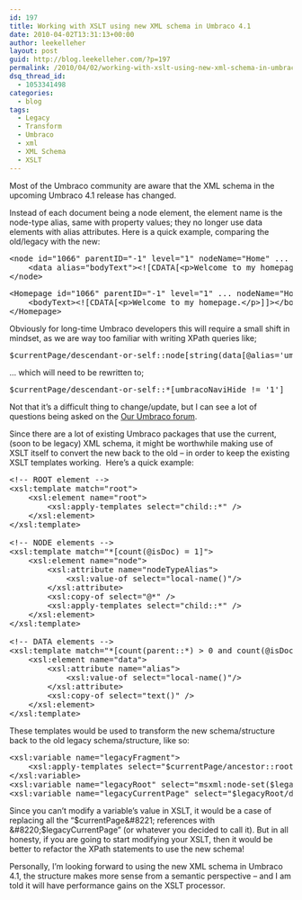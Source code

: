 ```yaml
---
id: 197
title: Working with XSLT using new XML schema in Umbraco 4.1
date: 2010-04-02T13:31:13+00:00
author: leekelleher
layout: post
guid: http://blog.leekelleher.com/?p=197
permalink: /2010/04/02/working-with-xslt-using-new-xml-schema-in-umbraco-4-1/
dsq_thread_id:
  - 1053341498
categories:
  - blog
tags:
  - Legacy
  - Transform
  - Umbraco
  - xml
  - XML Schema
  - XSLT
---
```

Most of the Umbraco community are aware that the XML schema in the upcoming Umbraco 4.1 release has changed.

Instead of each document being a node element, the element name is the node-type alias, same with property values; they no longer use data elements with alias attributes. Here is a quick example, comparing the old/legacy with the new:

<pre class="brush: xml; title: ; notranslate" title="">&lt;node id="1066" parentID="-1" level="1" nodeName="Home" ... nodeTypeAlias="Homepage" path="-1,1066"&gt;
	&lt;data alias="bodyText"&gt;&lt;![CDATA[&lt;p&gt;Welcome to my homepage.&lt;/p&gt;]]&gt;&lt;/data&gt;
&lt;/node&gt;</pre>

<pre class="brush: xml; title: ; notranslate" title="">&lt;Homepage id="1066" parentID="-1" level="1" ... nodeName="Home" path="-1,1066" isDoc=""&gt;
    &lt;bodyText&gt;&lt;![CDATA[&lt;p&gt;Welcome to my homepage.&lt;/p&gt;]]&gt;&lt;/bodyText&gt;
&lt;/Homepage&gt;</pre>

Obviously for long-time Umbraco developers this will require a small shift in mindset, as we are way too familiar with writing XPath queries like;

<pre class="brush: plain; title: ; notranslate" title="">$currentPage/descendant-or-self::node[string(data[@alias='umbracoNaviHide'])  != '1']</pre>

&#8230; which will need to be rewritten to;

<pre class="brush: plain; title: ; notranslate" title="">$currentPage/descendant-or-self::*[umbracoNaviHide != '1']</pre>

Not that it&#8217;s a difficult thing to change/update, but I can see a lot of questions being asked on the [Our Umbraco forum](http://our.umbraco.org/).

Since there are a lot of existing Umbraco packages that use the current, (soon to be legacy) XML schema, it might be worthwhile making use of XSLT itself to convert the new back to the old &#8211; in order to keep the existing XSLT templates working.  Here&#8217;s a quick example:

<pre class="brush: xml; title: ; notranslate" title="">&lt;!-- ROOT element --&gt;
&lt;xsl:template match="root"&gt;
	&lt;xsl:element name="root"&gt;
		&lt;xsl:apply-templates select="child::*" /&gt;
	&lt;/xsl:element&gt;
&lt;/xsl:template&gt;

&lt;!-- NODE elements --&gt;
&lt;xsl:template match="*[count(@isDoc) = 1]"&gt;
	&lt;xsl:element name="node"&gt;
		&lt;xsl:attribute name="nodeTypeAlias"&gt;
			&lt;xsl:value-of select="local-name()"/&gt;
		&lt;/xsl:attribute&gt;
		&lt;xsl:copy-of select="@*" /&gt;
		&lt;xsl:apply-templates select="child::*" /&gt;
	&lt;/xsl:element&gt;
&lt;/xsl:template&gt;

&lt;!-- DATA elements --&gt;
&lt;xsl:template match="*[count(parent::*) &gt; 0 and count(@isDoc) = 0]"&gt;
	&lt;xsl:element name="data"&gt;
		&lt;xsl:attribute name="alias"&gt;
			&lt;xsl:value-of select="local-name()"/&gt;
		&lt;/xsl:attribute&gt;
		&lt;xsl:copy-of select="text()" /&gt;
	&lt;/xsl:element&gt;
&lt;/xsl:template&gt;</pre>

These templates would be used to transform the new schema/structure back to the old legacy schema/structure, like so:

<pre class="brush: xml; title: ; notranslate" title="">&lt;xsl:variable name="legacyFragment"&gt;
	&lt;xsl:apply-templates select="$currentPage/ancestor::root" /&gt;
&lt;/xsl:variable&gt;
&lt;xsl:variable name="legacyRoot" select="msxml:node-set($legacyFragment)/root" /&gt;
&lt;xsl:variable name="legacyCurrentPage" select="$legacyRoot/descendant-or-self::node[@id = $currentPage/@id]" /&gt;</pre>

Since you can&#8217;t modify a variable&#8217;s value in XSLT, it would be a case of replacing all the &#8220;$currentPage&#8221; references with &#8220;$legacyCurrentPage&#8221; (or whatever you decided to call it). But in all honesty, if you are going to start modifying your XSLT, then it would be better to refactor the XPath statements to use the new schema!

Personally, I&#8217;m looking forward to using the new XML schema in Umbraco 4.1, the structure makes more sense from a semantic perspective &#8211; and I am told it will have performance gains on the XSLT processor.